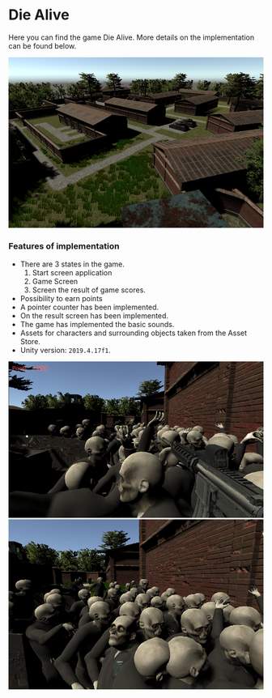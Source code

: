 # Die Alive #

Here you can find the game Die Alive.
More details on the implementation can be found below.

![Screenshot1](Screens/ScreenShot1.png)

### Features of implementation ###

* There are 3 states in the game.
	1. Start screen application
	2. Game Screen
	3. Screen the result of game scores.
* Possibility to earn points
* A pointer counter has been implemented.
* On the result screen has been implemented.
* The game has implemented the basic sounds.
* Assets for characters and surrounding objects taken from the Asset Store.
* Unity version: `2019.4.17f1`.

![Screenshot2](Screens/ScreenShot2.png)
![Screenshot3](Screens/ScreenShot3.png)
